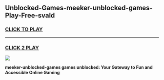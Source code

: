 
## Unblocked-Games-meeker-unblocked-games-Play-Free-svald
<h3>
<a href="https://premium76.site?title=meeker-unblocked-games&ref=09A">CLICK TO PLAY</a></h3>
<hr>

<h3>
<a href="https://premium76.site?title=meeker-unblocked-games&ref=09A">CLICK 2 PLAY</a>
  
</h3>

<a href="https://premium76.site?title=meeker-unblocked-games&ref=09A"><img src="https://clearcache.store/games.png"></a>


**meeker-unblocked-games games unblocked: Your Gateway to Fun and Accessible Online Gaming**
